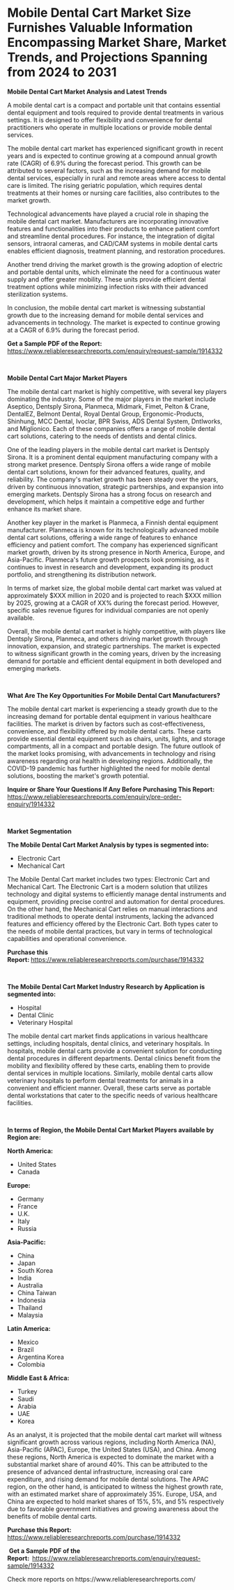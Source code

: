 <p><h1>Mobile Dental Cart Market Size Furnishes Valuable Information Encompassing Market Share, Market Trends, and Projections Spanning from 2024 to 2031</h1></p><p><strong>Mobile Dental Cart Market Analysis and Latest Trends</strong></p>
<p><p>A mobile dental cart is a compact and portable unit that contains essential dental equipment and tools required to provide dental treatments in various settings. It is designed to offer flexibility and convenience for dental practitioners who operate in multiple locations or provide mobile dental services.</p><p>The mobile dental cart market has experienced significant growth in recent years and is expected to continue growing at a compound annual growth rate (CAGR) of 6.9% during the forecast period. This growth can be attributed to several factors, such as the increasing demand for mobile dental services, especially in rural and remote areas where access to dental care is limited. The rising geriatric population, which requires dental treatments at their homes or nursing care facilities, also contributes to the market growth.</p><p>Technological advancements have played a crucial role in shaping the mobile dental cart market. Manufacturers are incorporating innovative features and functionalities into their products to enhance patient comfort and streamline dental procedures. For instance, the integration of digital sensors, intraoral cameras, and CAD/CAM systems in mobile dental carts enables efficient diagnosis, treatment planning, and restoration procedures.</p><p>Another trend driving the market growth is the growing adoption of electric and portable dental units, which eliminate the need for a continuous water supply and offer greater mobility. These units provide efficient dental treatment options while minimizing infection risks with their advanced sterilization systems.</p><p>In conclusion, the mobile dental cart market is witnessing substantial growth due to the increasing demand for mobile dental services and advancements in technology. The market is expected to continue growing at a CAGR of 6.9% during the forecast period.</p></p>
<p><strong>Get a Sample PDF of the Report:&nbsp;</strong> <a href="https://www.reliableresearchreports.com/enquiry/request-sample/1914332">https://www.reliableresearchreports.com/enquiry/request-sample/1914332</a></p>
<p>&nbsp;</p>
<p><strong>Mobile Dental Cart Major Market Players</strong></p>
<p><p>The mobile dental cart market is highly competitive, with several key players dominating the industry. Some of the major players in the market include Aseptico, Dentsply Sirona, Planmeca, Midmark, Fimet, Pelton & Crane, DentalEZ, Belmont Dental, Royal Dental Group, Ergonomic-Products, Shinhung, MCC Dental, Ivoclar, BPR Swiss, ADS Dental System, Dntlworks, and Miglionico. Each of these companies offers a range of mobile dental cart solutions, catering to the needs of dentists and dental clinics.</p><p>One of the leading players in the mobile dental cart market is Dentsply Sirona. It is a prominent dental equipment manufacturing company with a strong market presence. Dentsply Sirona offers a wide range of mobile dental cart solutions, known for their advanced features, quality, and reliability. The company's market growth has been steady over the years, driven by continuous innovation, strategic partnerships, and expansion into emerging markets. Dentsply Sirona has a strong focus on research and development, which helps it maintain a competitive edge and further enhance its market share.</p><p>Another key player in the market is Planmeca, a Finnish dental equipment manufacturer. Planmeca is known for its technologically advanced mobile dental cart solutions, offering a wide range of features to enhance efficiency and patient comfort. The company has experienced significant market growth, driven by its strong presence in North America, Europe, and Asia-Pacific. Planmeca's future growth prospects look promising, as it continues to invest in research and development, expanding its product portfolio, and strengthening its distribution network.</p><p>In terms of market size, the global mobile dental cart market was valued at approximately $XXX million in 2020 and is projected to reach $XXX million by 2025, growing at a CAGR of XX% during the forecast period. However, specific sales revenue figures for individual companies are not openly available.</p><p>Overall, the mobile dental cart market is highly competitive, with players like Dentsply Sirona, Planmeca, and others driving market growth through innovation, expansion, and strategic partnerships. The market is expected to witness significant growth in the coming years, driven by the increasing demand for portable and efficient dental equipment in both developed and emerging markets.</p></p>
<p>&nbsp;</p>
<p><strong>What Are The Key Opportunities For Mobile Dental Cart Manufacturers?</strong></p>
<p><p>The mobile dental cart market is experiencing a steady growth due to the increasing demand for portable dental equipment in various healthcare facilities. The market is driven by factors such as cost-effectiveness, convenience, and flexibility offered by mobile dental carts. These carts provide essential dental equipment such as chairs, units, lights, and storage compartments, all in a compact and portable design. The future outlook of the market looks promising, with advancements in technology and rising awareness regarding oral health in developing regions. Additionally, the COVID-19 pandemic has further highlighted the need for mobile dental solutions, boosting the market's growth potential.</p></p>
<p><strong>Inquire or Share Your Questions If Any Before Purchasing This Report:</strong> <a href="https://www.reliableresearchreports.com/enquiry/pre-order-enquiry/1914332">https://www.reliableresearchreports.com/enquiry/pre-order-enquiry/1914332</a></p>
<p>&nbsp;</p>
<p><strong>Market Segmentation</strong></p>
<p><strong>The Mobile Dental Cart Market Analysis by types is segmented into:</strong></p>
<p><ul><li>Electronic Cart</li><li>Mechanical Cart</li></ul></p>
<p><p>The Mobile Dental Cart market includes two types: Electronic Cart and Mechanical Cart. The Electronic Cart is a modern solution that utilizes technology and digital systems to efficiently manage dental instruments and equipment, providing precise control and automation for dental procedures. On the other hand, the Mechanical Cart relies on manual interactions and traditional methods to operate dental instruments, lacking the advanced features and efficiency offered by the Electronic Cart. Both types cater to the needs of mobile dental practices, but vary in terms of technological capabilities and operational convenience.</p></p>
<p><strong>Purchase this Report:&nbsp;</strong><a href="https://www.reliableresearchreports.com/purchase/1914332">https://www.reliableresearchreports.com/purchase/1914332</a></p>
<p>&nbsp;</p>
<p><strong>The Mobile Dental Cart Market Industry Research by Application is segmented into:</strong></p>
<p><ul><li>Hospital</li><li>Dental Clinic</li><li>Veterinary Hospital</li></ul></p>
<p><p>The mobile dental cart market finds applications in various healthcare settings, including hospitals, dental clinics, and veterinary hospitals. In hospitals, mobile dental carts provide a convenient solution for conducting dental procedures in different departments. Dental clinics benefit from the mobility and flexibility offered by these carts, enabling them to provide dental services in multiple locations. Similarly, mobile dental carts allow veterinary hospitals to perform dental treatments for animals in a convenient and efficient manner. Overall, these carts serve as portable dental workstations that cater to the specific needs of various healthcare facilities.</p></p>
<p>&nbsp;</p>
<p><strong>In terms of Region, the Mobile Dental Cart Market Players available by Region are:</strong></p>
<p>
    <p> <strong> North America: </strong>
        <ul>
            <li>United States</li>
            <li>Canada</li>
        </ul>
        </p> 
    <p> <strong> Europe: </strong>
        <ul>
            <li>Germany</li>
            <li>France</li>
            <li>U.K.</li>
            <li>Italy</li>
            <li>Russia</li>
        </ul>
        </p> 
    <p> <strong> Asia-Pacific: </strong>
        <ul>
            <li>China</li>
            <li>Japan</li>
            <li>South Korea</li>
            <li>India</li>
            <li>Australia</li>
            <li>China Taiwan</li>
            <li>Indonesia</li>
            <li>Thailand</li>
            <li>Malaysia</li>
        </ul>
        </p> 
    <p> <strong> Latin America: </strong>
        <ul>
            <li>Mexico</li>
            <li>Brazil</li>
            <li>Argentina Korea</li>
            <li>Colombia</li>
        </ul>
        </p> 
    <p> <strong> Middle East & Africa: </strong>
        <ul>
            <li>Turkey</li>
            <li>Saudi</li>
            <li>Arabia</li>
            <li>UAE</li>
            <li>Korea</li>
        </ul>
    </p>
    </p>
<p><p>As an analyst, it is projected that the mobile dental cart market will witness significant growth across various regions, including North America (NA), Asia-Pacific (APAC), Europe, the United States (USA), and China. Among these regions, North America is expected to dominate the market with a substantial market share of around 40%. This can be attributed to the presence of advanced dental infrastructure, increasing oral care expenditure, and rising demand for mobile dental solutions. The APAC region, on the other hand, is anticipated to witness the highest growth rate, with an estimated market share of approximately 35%. Europe, USA, and China are expected to hold market shares of 15%, 5%, and 5% respectively due to favorable government initiatives and growing awareness about the benefits of mobile dental carts.</p></p>
<p><strong>Purchase this Report: </strong><a href="https://www.reliableresearchreports.com/purchase/1914332">https://www.reliableresearchreports.com/purchase/1914332</a></p>
<p>&nbsp;<strong>Get a Sample PDF of the Report:&nbsp;&nbsp;</strong><a href="https://www.reliableresearchreports.com/enquiry/request-sample/1914332">https://www.reliableresearchreports.com/enquiry/request-sample/1914332</a></p>
<p><strong></strong></p>
<p>Check more reports on https://www.reliableresearchreports.com/</p>